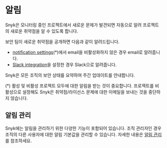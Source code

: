 # 알림

Snyk은 모니터링 중인 프로젝트에서 새로운 문제가 발견되면 자동으로 알려 프로젝트의 새로운 취약점을 알 수 있도록 합니다.

보안 팀이 새로운 취약점을 공개하면 다음과 같이 알려드립니다.

* [notification settings](https://app.snyk.io/account/notifications)(\*)에서 email을 비활성화하지 않은 경우 email로 알려줍니다.
* [Slack integration](https://docs.snyk.io/integrations/untitled-3/slack-integration)을 설정한 경우 Slack으로 알려줍니다.

Snyk은 모든 조직의 보안 상태를 요약하여 주간 업데이트를 안내합니다.

(\*) 활성 및 비활성 프로젝트 모두에 대한 알림을 받는 것이 중요합니다. 프로젝트를 비활성으로 설정해도 Snyk은 취약점/라이선스 문제에 대한 이메일을 보내는 것을 중단하지 않습니다.

## **알림 관리**

Snyk에는 알림을 관리하기 위한 다양한 기능이 포함되어 있습니다. 조직 관리자인 경우 조직의 다른 사용자에 대한 알림 기본값을 관리할 수 있습니다. 자세한 내용은 [알림 관리](../../features/user-and-group-management/notifications/notification-management.md)를 참조하세요.
